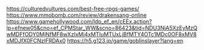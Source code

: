 

https://culturedvultures.com/best-free-rpgs-games/
https://www.mmobomb.com/review/drakensang-online
https://www.gamehollywood.com/ldp_ef_en/cEEx.action?lp=efnew05&cno=ef_CPMStar_WW&scno=86423&tid=NDU3NjA5XzEyMzQwMDFfODY0MjNfMF8wXzIxMi4xMTIuMTUxLjBfMTY4OTc1MDc0OF8xMV8xMDJfX0FCNzlFRDAx0
https://h5.g123.jp/game/goblinslayer?lang=en
